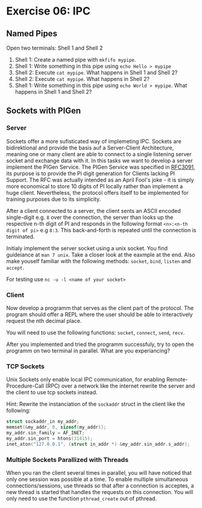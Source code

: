# Exercise 06: IPC

## Named Pipes
Open two terminals: Shell 1 and Shell 2
1. Shell 1: Create a named pipe with `mkfifo mypipe`.
2. Shell 1: Write something in this pipe using `echo Hello > mypipe`
3. Shell 2: Execute `cat mypipe`. What happens in Shell 1 and Shell 2?
3. Shell 2: Execute `cat mypipe`. What happens in Shell 2?
2. Shell 1: Write something in this pipe using `echo World > mypipe`.  What happens in Shell 1 and Shell 2?


## Sockets with PIGen
### Server
Sockets offer a more sufisticated way of implemeting IPC. Sockets are bidirektional and provide the basis auf a Server-Client Architecture, meaning one or many client are able to connect to a single listening server socket and exchange data with it.
In this tasks we want to develop a server implement the PIGen Service. The PIGen Service was specified in [RFC3091](https://www.ietf.org/rfc/rfc3091.txt), its purpose is to provide the Pi digit generation for Clients lacking PI Support. The RFC was actually intended as an April Fool's joke - it is simply more economical to store 10 digits of PI locally rather than implement a huge client. Nevertheless, the protocol offers itself to be implemented for training purposes due to its simplicity.

After a client connected to a server, the client sents an ASCII encoded single-digit e.g. `8` over the connection, the server than looks up the respective n-th digit of PI and responds in the following format `<n>:<n-th digit of pi>` e.g `8:3`. This back-and-forth is repeated until the connection is terminated. 

Initialy implement the server socket using a unix socket. You find guideiance at `man 7 unix`. Take a closer look at the eaxmple at the end. Also make youself familiar with the following methods: `socket`, `bind`, `listen` and `accept`.

For testing use `nc -u -l <name of your socket>`

### Client
Now develop a programm that serves as the client part of the protocol. The program should offer a REPL where the user should be able to interactively request the nth decimal place.

You will need to use the following functions: `socket`, `connect`, `send`, `recv`.

After you implemented and tried the programm successfuly, try to open the programm on two terminal in parallel. What are you experiancing?

### TCP Sockets
Unix Sockets only enable local IPC communication, for enabling Remote-Procedure-Call (RPC) over a network like the internet rewrite the server and the client to use tcp sockets instead.

Hint: Rewrite the instanciation of the `sockaddr` struct in the client like the following:
```c
struct sockaddr_in my_addr;
memset(&my_addr, 0, sizeof(my_addr));
my_addr.sin_family = AF_INET;
my_addr.sin_port = htons(31415);
inet_aton("127.0.0.1", (struct in_addr *) &my_addr.sin_addr.s_addr);
```


### Multiple Sockets Parallized with Threads
When you ran the client several times in parallel, you will have noticed that only one session was possible at a time. To enable multiple simultaneous connections/sessions, use threads so that after a connection is acceptes, a new thread is started that handles the requests on this connection. You will only need to use the function `pthread_create` out of pthread.


